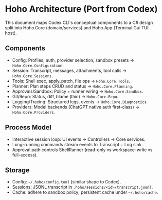 # Hoho Architecture (Port from Codex)

This document maps Codex CLI's conceptual components to a C# design split into Hoho.Core (domain/services) and Hoho.App (Terminal.Gui TUI host).

## Components
- Config: Profiles, auth, provider selection, sandbox presets -> `Hoho.Core.Configuration`.
- Session: Transcript, messages, attachments, tool calls -> `Hoho.Core.Sessions`.
- Tools: Shell exec, apply_patch, file ops -> `Hoho.Core.Tools`.
- Planner: Plan steps CRUD and status -> `Hoho.Core.Planning`.
- Approvals/Sandbox: Policy + runner wiring -> `Hoho.Core.Sandbox`.
- Git/Repo: Status, diff, blame (thin) -> `Hoho.Core.Repo`.
- Logging/Tracing: Structured logs, events -> `Hoho.Core.Diagnostics`.
- Providers: Model backends (ChatGPT native auth first-class) -> `Hoho.Core.Providers`.

## Process Model
- Interactive session loop: UI events -> Controllers -> Core services.
- Long-running commands stream events to Transcript + Log sink.
- Approval path controls ShellRunner (read-only vs workspace-write vs full-access).

## Storage
- Config: `~/.hoho/config.toml` (similar shape to Codex).
- Sessions: JSONL transcript in `.hoho/sessions/<id>/transcript.jsonl`.
- Cache: adhere to sandbox policy; persistent cache under `~/.hoho/cache`.

